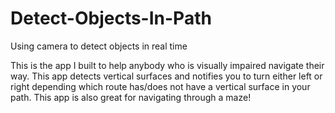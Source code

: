 # Detect-Objects-In-Path
Using camera to detect objects in real time

This is the app I built to help anybody who is visually impaired navigate their way. This app detects vertical surfaces and notifies you to turn either left or right depending which route has/does not have a vertical surface in your path. This app is also great for navigating through a maze!
